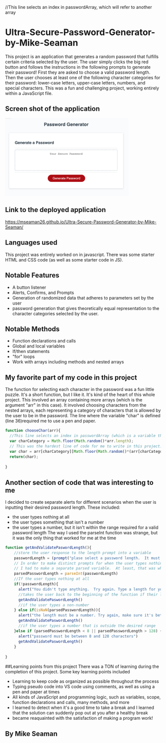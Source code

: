 
  //This line selects an index in passwordArray, which will refer to another array 
# Ultra-Secure-Password-Generator-by-Mike-Seaman

This project is an application that generates a random password that fulfills certain criteria selected by the user.  The user simply clicks the big red button and follows the instructions in the following prompts to generate their password!  First they are asked to choose a valid password length.  Then the user chooses at least one of the following character categories for their password: lower-case letters, upper-case letters, numbers, and special characters. This was a fun and challenging project, working entirely within a JavaScript file.  

## Screen shot of the application
<img src="./assets/password generator.png" width=400px>

## Link to the deployed application
https://mseaman26.github.io/Ultra-Secure-Password-Generator-by-Mike-Seaman/

## Languages used
This project was entirely worked on in javascript.  There was some starter HTML and CSS code (as well as some starter code in JS). 

## Notable Features
- A button listener
- Alerts, Confirms, and Prompts
- Generation of randomized data that adheres to parameters set by the user
- password generation that gives theoretically equal representation to the character categories selected by the user.

## Notable Methods
- Function declarations and calls
- Global and local variables
- If/then statements
- "for" loops
- Work with arrays including methods and nested arrays

## My favorite part of my code in this project
The function for selecting each character in the password was a fun little puzzle.  It's a short function, but I like it. It's kind of the heart of this whole project. This involved an array containing more arrays (which is the argument "arr" in this case). It involved choosing characters from the nested arrays, each representing a category of characters that is allowed by the user to be in the password.  The line where the variable "char" is defined (line 36)required me to use a pen and paper.
```Javascript
function chooseChar(arr){
  //This line selects an index in passwordArray (which is a variable that exists in the generatePassword function), which will refer to another array nested inside.  These nested arrays represent character categories. A random category is selected by generating a random number that corresponds to the indexes of passwordArray
  var charCategory = Math.floor(Math.random()*arr.length);
  // This was the hardest line of code for me to write in this project.  It takes the selected category number and uses it as an index in passwordArray.  Then another random number is generated to select a character within that nested array
  var char = arr[charCategory][Math.floor(Math.random()*(arr[charCategory].length))];
  return(char);
  
}
```
## Another section of code that was interesting to me
I decided to create separate alerts for different scenarios when the user is inputting their desired password length.  These included: 
- the user types nothing at all
- the user types something that isn't a number
- the user types a number, but it isn't within the range required for a valid password length
The way I used the parseInt function was strange, but it was the only thing that worked for me at the time
```JavaScript
function getAndValidatePaswordLength(){ 
    //store the user response to the length prompt into a variable
    passwordLength = (prompt("plase select a password length.  It must be between 8 and 128 characters long")) 
    // In order to make distinct prompts for when the user types nothing and for when the user types a non-number, 
    // I had to make a separate parsed variable.  At least, that was what worked for me
    parsedPasswordLength = parseInt(passwordLength)
    //If the user types nothing at all
    if(!passwordLength){
      alert("You didn't type anything.  Try again. Type a length for your password that is between 8 and 128")
      //takes the user back to the beginning of the function if their length choice is invalid
      getAndValidatePaswordLength()
      //if the user types a non-number
    } else if(isNaN(parsedPasswordLength)){
      alert("the length must be a number. Try again, make sure it's between 8 and 128")
      getAndValidatePaswordLength()
      //if the user types a number that is outside the desired range
    }else if (parsedPasswordLength < 8 || parsedPasswordLength > 128) {
      alert("password must be between 8 and 128 characters")
      getAndValidatePaswordLength()
    }
  
}
```

##Learning points from this project
There was a TON of learning during the completion of this project.  Some key learning points included
- Learning to keep code as organized as possible throughout the process
- Typing pseudo code into VS code using comments, as well as using a pen and paper at times
- All kinds of JavaScript and programming logic, such as variables, scope, function declarations and calls, many methods, and more
- I learned to detect when it's a good time to take a break and I learned that the solution can suddenly pop out at you after a healthy break
- became reaquainted with the satisfaction of making a program work!

## By Mike Seaman
